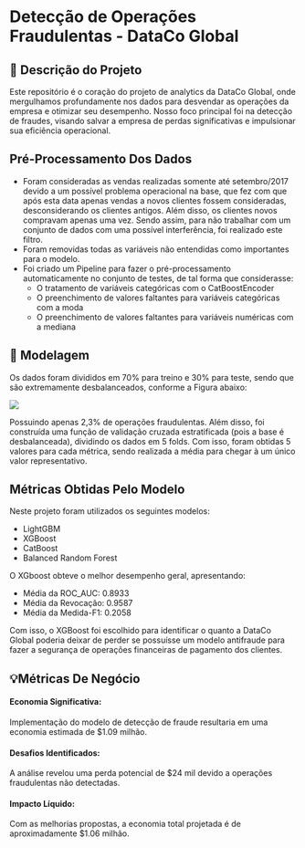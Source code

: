 # Detecção de Operações Fraudulentas - DataCo Global

## 🚀 Descrição do Projeto
Este repositório é o coração do projeto de analytics da DataCo Global, onde mergulhamos profundamente nos dados para desvendar as operações da empresa e otimizar seu desempenho. Nosso foco principal foi na detecção de fraudes, visando salvar a empresa de perdas significativas e impulsionar sua eficiência operacional.

## Pré-Processamento Dos Dados
- Foram consideradas as vendas realizadas somente até setembro/2017 devido a um possível problema operacional na base, que fez com que após esta data apenas vendas a novos clientes fossem consideradas, desconsiderando os clientes antigos. Além disso, os clientes novos compravam apenas uma vez. Sendo assim, para não trabalhar com um conjunto de dados com uma possível interferência, foi realizado este filtro.
- Foram removidas todas as variáveis não entendidas como importantes para o modelo.
- Foi criado um Pipeline para fazer o pré-processamento automaticamente no conjunto de testes, de tal forma que considerasse:
  - O tratamento de variáveis categóricas com o CatBoostEncoder
  - O preenchimento de valores faltantes para variáveis categóricas com a moda
  - O preenchimento de valores faltantes para variáveis numéricas com a mediana
 
## 🤖 Modelagem

Os dados foram divididos em 70% para treino e 30% para teste, sendo que são extremamente desbalanceados, conforme a Figura abaixo:

<img src="https://i.ibb.co/7zjpbkF/fraude.png">

Possuindo apenas 2,3% de operações fraudulentas. Além disso, foi construída uma função de validação cruzada estratificada (pois a base é desbalanceada), dividindo os dados em 5 folds. Com isso, foram obtidas 5 valores para cada métrica, sendo realizada a média para chegar à um único valor representativo.

## Métricas Obtidas Pelo Modelo
Neste projeto foram utilizados os seguintes modelos:

- LightGBM
- XGBoost
- CatBoost
- Balanced Random Forest

O XGboost obteve o melhor desempenho geral, apresentando:

- Média da ROC_AUC: 0.8933
- Média da Revocação: 0.9587
- Média da Medida-F1: 0.2058

Com isso, o XGBoost foi escolhido para identificar o quanto a DataCo Global poderia deixar de perder se possuísse um modelo antifraude para fazer a segurança de operações financeiras de pagamento dos clientes.

## 💡Métricas De Negócio
<h4> Economia Significativa:</h4> Implementação do modelo de detecção de fraude resultaria em uma economia estimada de $1.09 milhão.
<h4> Desafios Identificados:</h4> A análise revelou uma perda potencial de $24 mil devido a operações fraudulentas não detectadas.
<h4> Impacto Líquido:</h4> Com as melhorias propostas, a economia total projetada é de aproximadamente $1.06 milhão.


